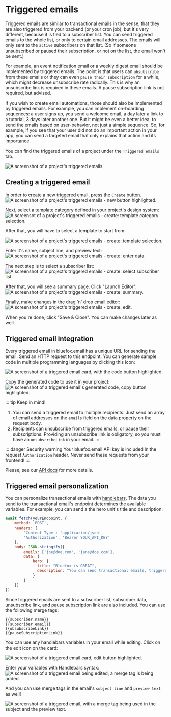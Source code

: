 # Triggered emails

Triggered emails are similar to transactional emails in the sense, that they are also triggered from your backend (or your cron job), but it's very different, because it is tied to a subscriber list. You can send triggered emails to the whole list, or only to certain email addresses. The emails will only sent to the `active` subscribers on that list. (So if someone unsubscribed or paused their subscription, or not on the list, the email won't be sent.)

For example, an event notification email or a weekly digest email should be implemented by triggered emails. The point is that users can `ubsubscribe` from these emails or they can even `pause their subscription` for a while, which might decrease unsubscribe rate radically. This is why an unsubscribe link is required in these emails. A pause subscription link is not required, but advised.

If you wish to create email automations, those should also be implemented by triggered emails. For example, you can implement on-boarding sequences: a user signs up, you send a welcome email, a day later a link to a tutorial, 3 days later another one. But it might be even a better idea, to send the emails based on user-behavior, not just a simple sequence. So, for example, if you see that your user did not do an important action in your app, you can send a targeted email that only explains that action and its importance.

You can find the triggered emails of a project under the `Triggered emails` tab.

![A screenshot of a project's triggered emails.](./project-triggered-emails.png)

## Creating a triggered email

In order to create a new triggered email, press the `Create` button.
![A screenshot of a project's triggered emails - new button highlighted.](./project-triggered-emails-create-button.png)

Next, select a template category defined in your project's design system:
![A screensot of a project's triggered emails - create: template category selection.](./project-triggered-emails-create-select-category.png)

After that, you will have to select a template to start from:

![A screenshot of a project's triggered emails - create: template selection.](./project-triggered-emails-create-select-template.png)

Enter it's name, subject line, and preview text:
![A screenshot of a project's triggered emails - create: enter data.](./project-triggered-emails-create-subject.png)

The next step is to select a subscriber list:
![A screenshot of a project's triggered emails - create: select subscriber list.](./project-triggered-emails-create-select-subscriber-list.png)

After that, you will see a summary page. Click "Launch Editor".
![A screenshot of a project's triggered emails - create: summary.](./project-triggered-emails-create-summary.png)

Finally, make changes in the drag 'n' drop email editor:
![A screenshot of a project's triggered emails - create: edit.](./project-triggered-emails-create-editor.png)

When you're done, click "Save & Close". You can make changes later as well.


## Triggered email integration

Every triggered email in bluefox.email has a unique URL for sending the email. Send an HTTP request to this endpoint. You can generate sample code in multiple programming languages by clicking this icon:

![A screenshot of a triggered email card, with the code button highlighted.](./project-triggered-emails-code-button.png)

Copy the generated code to use it in your project:
![A screenshot of a triggered email's generated code, copy button highlighted.](./project-triggered-emails-code-dialog.png)

::: tip Keep in mind!
1) You can send a triggered email to multiple recipients. Just send an array of email addresses on the `emails` field on the data property on the request body.
2) Recipients can unsubscribe from triggered emails, or pause their subscriptions. Providing an unsubscribe link is obligatory, so you must have an `unsubscribeLink` in your email.
:::

::: danger Security warning
Your bluefox.email API key is included in the request `Authorization` header. Never send these requests from your frontend!
:::

Please, see our [API docs](/docs/api/) for more details.

## Triggered email personalization

You can personalize transactional emails with [handlebars](https://handlebarsjs.com/). The data you send to the transactional email's endpoint determines the available variables. For example, you can send a the hero unit's title and description:

```javascript
await fetch(yourEndpoint, {
    method: 'POST',
    headers: {
        'Content-Type': 'application/json',
        'Authorization': 'Bearer YOUR_API_KEY'
    },
    body: JSON.stringify({
        emails: ['joe@doe.com', 'jane@doe.com'],
        data: {
            hero: {
              title: "Bluefox is GREAT",
              description: "You can send transactional emails, triggered emails, newsletters and promotional emails with the same software!!!"
            }
        }
    })
})
```

Since triggered emails are sent to a subscriber list, subscriber data, unsubscribe link, and pause subscription link are also included. You can use the following merge tags:
```
{{subscriber.name}}
{{subscriber.email}}
{{ubsubscribeLink}}
{{pauseSubscriptionLink}}
```

You can use any handlebars variables in your email while editing. Click on the edit icon on the card:

![A screenshot of a triggered email card, edit button highlighted.](./project-triggered-emails-edit-button.png)

Enter your variables with Handlebars syntax:
![A screenshot of a triggered email being edited, a merge tag is being added.](./project-triggered-emails-edit-merge-tag.png)

And you can use merge tags in the email's `subject line` and `preview text` as well!

![A screenshot of a triggered email, with a merge tag being used in the subject and the preview text.](./project-triggered-emails-edit-subject-merge-tag.png)
